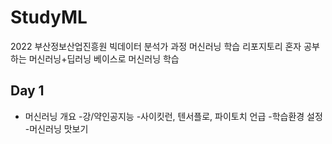 # StudyML
2022 부산정보산업진흥원 빅데이터 분석가 과정 머신러닝 학습 리포지토리
혼자 공부하는 머신러닝+딥러닝 베이스로 머신러닝 학습
## Day 1
- 머신러닝 개요
  -강/약인공지능
  -사이킷런, 텐서플로, 파이토치 언급
 -학습환경 설정
 -머신러닝 맛보기
